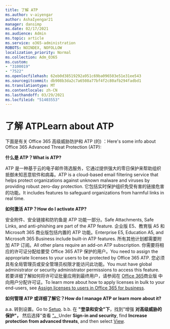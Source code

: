 ```yaml
---
title: 了解 ATP
ms.author: v-aiyengar
author: AshaIyengar21
manager: dansimp
ms.date: 02/17/2021
ms.audience: Admin
ms.topic: article
ms.service: o365-administration
ROBOTS: NOINDEX, NOFOLLOW
localization_priority: Normal
ms.collection: Adm_O365
ms.custom:
- "3100019"
- "7522"
ms.openlocfilehash: 62eb0d38519292a951c69ba096503e51e31ee543
ms.sourcegitcommit: db908b3da2c7a6508a77bf4f2c80afb294fadbd1
ms.translationtype: MT
ms.contentlocale: zh-CN
ms.lasthandoff: 03/29/2021
ms.locfileid: "51403553"
---
```

# <a name="learn-about-atp"></a><span data-ttu-id="9e687-102">了解 ATP</span><span class="sxs-lookup"><span data-stu-id="9e687-102">Learn about ATP</span></span>

<span data-ttu-id="9e687-103">下面是有关 Office 365 高级威胁防护和 ATP (的) ：</span><span class="sxs-lookup"><span data-stu-id="9e687-103">Here's some info about Office 365 Advanced Threat Protection (ATP):</span></span>

<span data-ttu-id="9e687-104">**什么是 ATP？**</span><span class="sxs-lookup"><span data-stu-id="9e687-104">**What is ATP?**</span></span>

<span data-ttu-id="9e687-105">ATP 是一种基于云的电子邮件筛选服务，它通过提供强大的零日保护来帮助组织抵御未知恶意软件和病毒。</span><span class="sxs-lookup"><span data-stu-id="9e687-105">ATP is a cloud-based email filtering service that helps protect organizations against unknown malware and viruses by providing robust zero-day protection.</span></span> <span data-ttu-id="9e687-106">它包括实时保护组织免受有害的链接危害的功能。</span><span class="sxs-lookup"><span data-stu-id="9e687-106">It includes features to safeguard organizations from harmful links in real time.</span></span>

<span data-ttu-id="9e687-107">**如何激活 ATP？**</span><span class="sxs-lookup"><span data-stu-id="9e687-107">**How do I activate ATP?**</span></span>

<span data-ttu-id="9e687-108">安全附件、安全链接和防钓鱼是 ATP 功能一部分。</span><span class="sxs-lookup"><span data-stu-id="9e687-108">Safe Attachments, Safe Links, and anti-phishing are part of the ATP feature.</span></span> <span data-ttu-id="9e687-109">企业版 E5、教育版 A5 和 Microsoft 365 商业版包括内置的 ATP 功能。</span><span class="sxs-lookup"><span data-stu-id="9e687-109">Enterprise E5, Education A5, and Microsoft 365 Business include built-in ATP features.</span></span> <span data-ttu-id="9e687-110">所有其他计划都需要附加 ATP 订阅。</span><span class="sxs-lookup"><span data-stu-id="9e687-110">All other plans require an add-on ATP subscription.</span></span> <span data-ttu-id="9e687-111">你需要将相应的许可证分配给要受 Office 365 ATP 保护的用户。</span><span class="sxs-lookup"><span data-stu-id="9e687-111">You need to assign the appropriate licenses to your users to be protected by Office 365 ATP.</span></span> <span data-ttu-id="9e687-112">您必须具有全局管理员或安全管理员权限才能访问此功能。</span><span class="sxs-lookup"><span data-stu-id="9e687-112">You must have global administrator or security administrator permissions to access this feature.</span></span> <span data-ttu-id="9e687-113">若要详细了解如何将许可证批量应用到最终用户，请参阅在 [Office 365](https://go.microsoft.com/fwlink/?linkid=2093435)商业版 中向用户分配许可证。</span><span class="sxs-lookup"><span data-stu-id="9e687-113">To learn more about how to apply licenses in bulk to your end-users, see [Assign licenses to users in Office 365 for business](https://go.microsoft.com/fwlink/?linkid=2093435).</span></span>

<span data-ttu-id="9e687-114">**如何管理 ATP 或详细了解它？**</span><span class="sxs-lookup"><span data-stu-id="9e687-114">**How do I manage ATP or learn more about it?**</span></span>

<span data-ttu-id="9e687-115">a.</span><span class="sxs-lookup"><span data-stu-id="9e687-115">a.</span></span> <span data-ttu-id="9e687-116">转到设置[](https://go.microsoft.com/fwlink/p/?linkid=2075721)。</span><span class="sxs-lookup"><span data-stu-id="9e687-116">Go to [Setup](https://go.microsoft.com/fwlink/p/?linkid=2075721).</span></span>
<span data-ttu-id="9e687-117">b.</span><span class="sxs-lookup"><span data-stu-id="9e687-117">b.</span></span> <span data-ttu-id="9e687-118">在 **"登录和安全"下**，找到"增强 **对高级威胁的保护"，** 然后选择"查看 ["。](https://go.microsoft.com/fwlink/?linkid=2109302)</span><span class="sxs-lookup"><span data-stu-id="9e687-118">Under **Sign-in and security**, find **Increase protection from advanced threats**, and then select [View](https://go.microsoft.com/fwlink/?linkid=2109302).</span></span>

